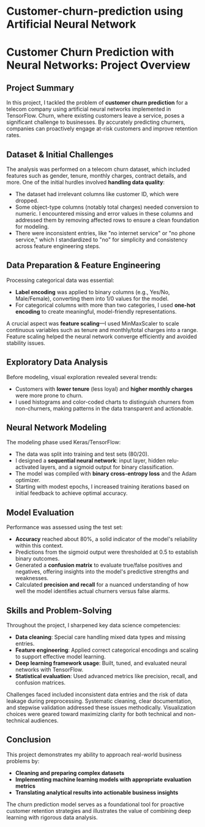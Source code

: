 # Customer-churn-prediction using Artificial Neural Network
# Customer Churn Prediction with Neural Networks: Project Overview

## Project Summary

In this project, I tackled the problem of **customer churn prediction** for a telecom company using artificial neural networks implemented in TensorFlow. Churn, where existing customers leave a service, poses a significant challenge to businesses. By accurately predicting churners, companies can proactively engage at-risk customers and improve retention rates.

## Dataset & Initial Challenges

The analysis was performed on a telecom churn dataset, which included features such as gender, tenure, monthly charges, contract details, and more. One of the initial hurdles involved **handling data quality**:

- The dataset had irrelevant columns like customer ID, which were dropped.
- Some object-type columns (notably total charges) needed conversion to numeric. I encountered missing and error values in these columns and addressed them by removing affected rows to ensure a clean foundation for modeling.
- There were inconsistent entries, like "no internet service" or "no phone service," which I standardized to "no" for simplicity and consistency across feature engineering steps.

## Data Preparation & Feature Engineering

Processing categorical data was essential:

- **Label encoding** was applied to binary columns (e.g., Yes/No, Male/Female), converting them into 1/0 values for the model.
- For categorical columns with more than two categories, I used **one-hot encoding** to create meaningful, model-friendly representations.

A crucial aspect was **feature scaling**—I used MinMaxScaler to scale continuous variables such as tenure and monthly/total charges into a  range. Feature scaling helped the neural network converge efficiently and avoided stability issues.

## Exploratory Data Analysis

Before modeling, visual exploration revealed several trends:

- Customers with **lower tenure** (less loyal) and **higher monthly charges** were more prone to churn.
- I used histograms and color-coded charts to distinguish churners from non-churners, making patterns in the data transparent and actionable.

## Neural Network Modeling

The modeling phase used Keras/TensorFlow:

- The data was split into training and test sets (80/20).
- I designed a **sequential neural network**: input layer, hidden relu-activated layers, and a sigmoid output for binary classification.
- The model was compiled with **binary cross-entropy loss** and the Adam optimizer.
- Starting with modest epochs, I increased training iterations based on initial feedback to achieve optimal accuracy.

## Model Evaluation

Performance was assessed using the test set:

- **Accuracy** reached about 80%, a solid indicator of the model's reliability within this context.
- Predictions from the sigmoid output were thresholded at 0.5 to establish binary outcomes.
- Generated a **confusion matrix** to evaluate true/false positives and negatives, offering insights into the model's predictive strengths and weaknesses.
- Calculated **precision and recall** for a nuanced understanding of how well the model identifies actual churners versus false alarms.

## Skills and Problem-Solving

Throughout the project, I sharpened key data science competencies:

- **Data cleaning**: Special care handling mixed data types and missing entries.
- **Feature engineering**: Applied correct categorical encodings and scaling to support effective model learning.
- **Deep learning framework usage**: Built, tuned, and evaluated neural networks with TensorFlow.
- **Statistical evaluation**: Used advanced metrics like precision, recall, and confusion matrices.

Challenges faced included inconsistent data entries and the risk of data leakage during preprocessing. Systematic cleaning, clear documentation, and stepwise validation addressed these issues methodically. Visualization choices were geared toward maximizing clarity for both technical and non-technical audiences.

## Conclusion

This project demonstrates my ability to approach real-world business problems by:

- **Cleaning and preparing complex datasets**
- **Implementing machine learning models with appropriate evaluation metrics**
- **Translating analytical results into actionable business insights**

The churn prediction model serves as a foundational tool for proactive customer retention strategies and illustrates the value of combining deep learning with rigorous data analysis.
